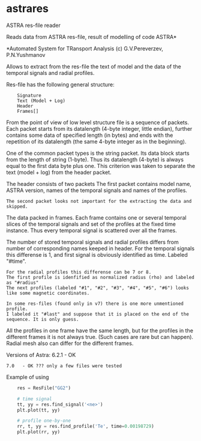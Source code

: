 # astrares

ASTRA res-file reader

Reads data from ASTRA res-file, result of modelling of code ASTRA* 

  *Automated System for TRansport Analysis (c) G.V.Pereverzev, P.N.Yushmanov

Allows to extract from the res-file the text of model and 
the data of the temporal signals and radial profiles. 

Res-file has the following general structure:
```
    Signature
    Text (Model + Log)
    Header 
    Frames[]
```

From the point of view of low level structure file is a sequence of packets. 
Each packet starts from its datalength (4-byte integer, little endian), further contains some data of specified length (in bytes)
and ends with the repetition of its datalength (the same 4-byte integer as in the beginning). 

One of the common packet types is the string packet. 
Its data block starts from the length of string (1-byte). 
Thus its datalength (4-byte) is always equal to the first data byte plus one. 
This criterion was taken to separate the text (model + log) from the header packet. 

The header consists of two packets
    The first packet contains model name, ASTRA version, names of the temporal signals and names of the profiles. 

    The second packet looks not important for the extracting the data and skipped. 

The data packed in frames. Each frame contains one or several temporal slices of the temporal signals
and set of the profiles at the fixed time instance. 
Thus every temporal signal is scattered over all the frames. 

The number of stored temporal signals and radial profiles differs from number of corresponding names keeped in header. 
    For the temporal signals this differense is 1, and first signal is obviously identified as time. Labeled "#time". 
    
    For the radial profiles this differense can be 7 or 8. 
    The first profile is idenfified as normalized radius (rho) and labeled as "#radius" 
    The next profiles (labeled "#1", "#2", "#3", "#4", "#5", "#6") looks like some magnetic coordinates. 

    In some res-files (found only in v7) there is one more unmentioned profile. 
    I labeled it "#last" and suppose that it is placed on the end of the sequence. It is only guess. 

All the profiles in one frame have the same length, 
but for the profiles in the different frames it is not always true. 
(Such cases are rare but can happen). 
Radial mesh also can differ for the different frames. 
 

Versions of Astra: 
    6.2.1 - OK

    7.0   - OK ??? only a few files were tested

Example of using
```python
    res = ResFile("GG2")

    # time signal                                                                 
    tt, yy = res.find_signal('<ne>')
    plt.plot(tt, yy)

    # profile one-by-one
    rr, t, yy = res.find_profile('Te', time=0.00198729)
    plt.plot(rr, yy)
```
